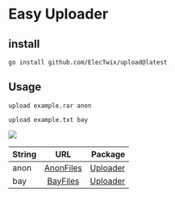 
# Easy Uploader

## install

```
go install github.com/ElecTwix/upload@latest 
```

## Usage

``` 
upload example.rar anon
 ```
``` 
upload example.txt bay
 ```

![](https://i.imgur.com/UrAI2Qe.png)


|  String  |      URL      |  Package |
|----------     |:-------------:|------:|
| anon |  [AnonFiles](https://anonfiles.com) | [Uploader](https://github.com/ElecTwix/uploader)  |
| bay |    [BayFiles](https://bayfiles.com/)  |   [Uploader](https://github.com/ElecTwix/uploader) |